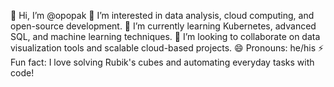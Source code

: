 👋 Hi, I’m @opopak
👀 I’m interested in data analysis, cloud computing, and open-source development.
🌱 I’m currently learning Kubernetes, advanced SQL, and machine learning techniques.
💞️ I’m looking to collaborate on data visualization tools and scalable cloud-based projects.
😄 Pronouns: he/his
⚡ Fun fact: I love solving Rubik's cubes and automating everyday tasks with code!
<!---
opopak/opopak is a ✨ special ✨ repository because its `README.md` (this file) appears on your GitHub profile.
You can click the Preview link to take a look at your changes.
--->
